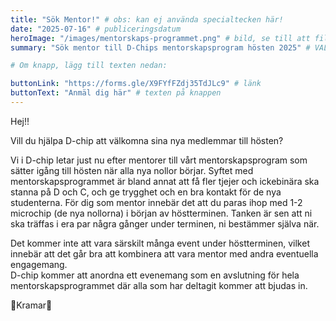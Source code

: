 ```yaml
---
title: "Sök Mentor!" # obs: kan ej använda specialtecken här!
date: "2025-07-16" # publiceringsdatum
heroImage: "/images/mentorskaps-programmet.png" # bild, se till att filformatet blir rätt!
summary: "Sök mentor till D-Chips mentorskapsprogram hösten 2025" # VALFRI, om ingen summery anges så kommer brödtexten nedan användas istället

# Om knapp, lägg till texten nedan:

buttonLink: "https://forms.gle/X9FYfFZdj35TdJLc9" # länk
buttonText: "Anmäl dig här" # texten på knappen
---
```


Hej!!

Vill du hjälpa D-chip att välkomna sina nya medlemmar till hösten?

Vi i D-chip letar just nu efter mentorer till vårt mentorskapsprogram som sätter igång till hösten när alla nya nollor börjar. Syftet med mentorskapsprogrammet är bland annat att få fler tjejer och ickebinära ska stanna på D och C, och ge trygghet och en bra kontakt för de nya studenterna. För dig som mentor innebär det att du paras ihop med 1-2 microchip (de nya nollorna) i början av höstterminen. Tanken är sen att ni ska träffas i era par några gånger under terminen, ni bestämmer själva när.

Det kommer inte att vara särskilt många event under höstterminen, vilket innebär att det går bra att kombinera att vara mentor med andra eventuella engagemang.  
D-chip kommer att anordna ett evenemang som en avslutning för hela mentorskapsprogrammet där alla som har deltagit kommer att bjudas in.

💖Kramar💖
